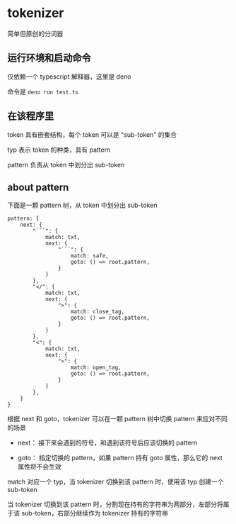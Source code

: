 # tokenizer

简单但原创的分词器

## 运行环境和启动命令

仅依赖一个 typescript 解释器，这里是 deno

命令是 `deno run test.ts`

## 在该程序里

token 具有嵌套结构，每个 token 可以是 "sub-token" 的集合

typ 表示 token 的种类，具有 pattern

pattern 负责从 token 中划分出 sub-token

## about pattern

下面是一颗 pattern 树，从 token 中划分出 sub-token

```
pattern: {
    next: {
        "```": {
            match: txt,
            next: {
                "```": {
                    match: safe,
                    goto: () => root.pattern,
                }
            }
        },
        "</": {
            match: txt,
            next: {
                ">": {
                    match: close_tag,
                    goto: () => root.pattern,
                }
            }
        },
        "<": {
            match: txt,
            next: {
                ">": {
                    match: open_tag,
                    goto: () => root.pattern,
                }
            }
        },
    }
}
```

根据 next 和 goto，tokenizer 可以在一颗 pattern 树中切换 pattern 来应对不同的场景

+ next： 接下来会遇到的符号，和遇到该符号后应该切换的 pattern

+ goto： 指定切换的 pattern，如果 pattern 持有 goto 属性，那么它的 next 属性将不会生效

match 对应一个 typ，当 tokenizer 切换到该 pattern 时，使用该 typ 创建一个 sub-token

当 tokenizer 切换到该 pattern 时，分割现在持有的字符串为两部分，左部分将属于该 sub-token，右部分继续作为 tokenizer 持有的字符串
